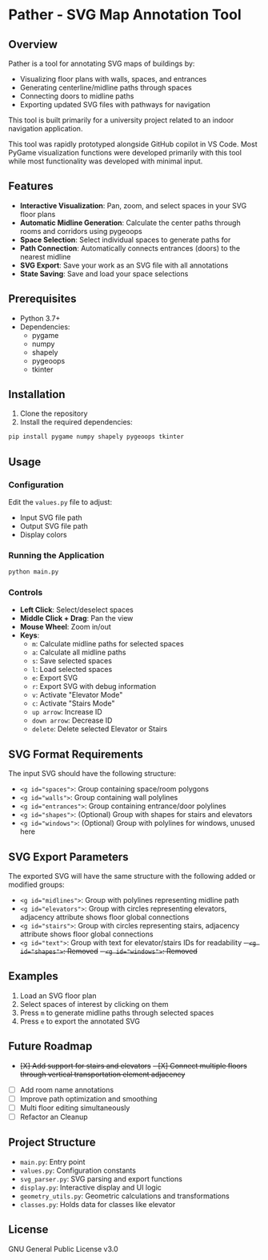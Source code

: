 # Pather - SVG Map Annotation Tool

## Overview

Pather is a tool for annotating SVG maps of buildings by:
- Visualizing floor plans with walls, spaces, and entrances
- Generating centerline/midline paths through spaces
- Connecting doors to midline paths
- Exporting updated SVG files with pathways for navigation

This tool is built primarily for a university project related to an indoor navigation application.

This tool was rapidly prototyped alongside GitHub copilot in VS Code. Most PyGame visualization functions were developed primarily with this tool while most functionality was developed with minimal input.

## Features

- **Interactive Visualization**: Pan, zoom, and select spaces in your SVG floor plans
- **Automatic Midline Generation**: Calculate the center paths through rooms and corridors using pygeoops
- **Space Selection**: Select individual spaces to generate paths for
- **Path Connection**: Automatically connects entrances (doors) to the nearest midline
- **SVG Export**: Save your work as an SVG file with all annotations
- **State Saving**: Save and load your space selections

## Prerequisites

- Python 3.7+
- Dependencies:
  - pygame
  - numpy
  - shapely
  - pygeoops
  - tkinter

## Installation

1. Clone the repository
2. Install the required dependencies:

```bash
pip install pygame numpy shapely pygeoops tkinter
```

## Usage

### Configuration

Edit the `values.py` file to adjust:
- Input SVG file path
- Output SVG file path
- Display colors

### Running the Application

```bash
python main.py
```

### Controls

- **Left Click**: Select/deselect spaces
- **Middle Click + Drag**: Pan the view
- **Mouse Wheel**: Zoom in/out
- **Keys**:
  - `m`: Calculate midline paths for selected spaces
  - `a`: Calculate all midline paths
  - `s`: Save selected spaces
  - `l`: Load selected spaces
  - `e`: Export SVG
  - `r`: Export SVG with debug information
  - `v`: Activate "Elevator Mode"
  - `c`: Activate "Stairs Mode"
  - `up arrow`: Increase ID
  - `down arrow`: Decrease ID
  - `delete`: Delete selected Elevator or Stairs

## SVG Format Requirements

The input SVG should have the following structure:
- `<g id="spaces">`: Group containing space/room polygons
- `<g id="walls">`: Group containing wall polylines
- `<g id="entrances">`: Group containing entrance/door polylines
- `<g id="shapes">`: (Optional) Group with shapes for stairs and elevators
- `<g id="windows">`: (Optional) Group with polylines for windows, unused here

## SVG Export Parameters

The exported SVG will have the same structure with the following added or modified groups:
- `<g id="midlines">`: Group with polylines representing midline path
- `<g id="elevators">`: Group with circles representing elevators, adjacency attribute shows floor global connections
- `<g id="stairs">`: Group with circles representing stairs, adjacency attribute shows floor global connections
- `<g id="text">`: Group with text for elevator/stairs IDs for readability
~~- `<g id="shapes">`: Removed~~
~~- `<g id="windows">`: Removed~~

## Examples

1. Load an SVG floor plan
2. Select spaces of interest by clicking on them
3. Press `m` to generate midline paths through selected spaces
4. Press `e` to export the annotated SVG

## Future Roadmap

- ~~[X] Add support for stairs and elevators~~
~~- [X] Connect multiple floors through vertical transportation element adjacency~~
- [ ] Add room name annotations
- [ ] Improve path optimization and smoothing
- [ ] Multi floor editing simultaneously
- [ ] Refactor an Cleanup

## Project Structure

- `main.py`: Entry point
- `values.py`: Configuration constants
- `svg_parser.py`: SVG parsing and export functions
- `display.py`: Interactive display and UI logic
- `geometry_utils.py`: Geometric calculations and transformations
- `classes.py`: Holds data for classes like elevator

## License

GNU General Public License v3.0